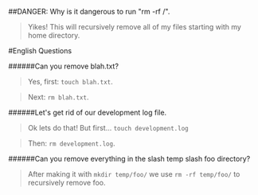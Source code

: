##DANGER: Why is it dangerous to run "rm -rf /".

>Yikes! This will recursively remove all of my files starting with my home directory.

#English Questions

######Can you remove blah.txt?

>Yes, first: `touch blah.txt`.

>Next: `rm blah.txt`.

######Let's get rid of our development log file.

>Ok lets do that! But first... `touch development.log`

>Then: `rm development.log`.

######Can you remove everything in the slash temp slash foo directory?

>After making it with `mkdir temp/foo/` we use `rm -rf temp/foo/` to recursively remove foo. 


